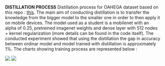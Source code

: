 **DISTILLATION PROCESS**
Distillation process for OAHEGA dataset based on this repo : <a href=https://github.com/johnkorn/distillation>this</a>.
The main aim of conducting distillation is to transfer the knowledge from the bigger model to the smaller one in order to then apply it on mobile devices. The model used as a student is a mobilenet with an alpha of 0.25, pretreined imagenet weights and dense layer with 512 nodes + kernel regularization (more details can be found in the code itself). The conducted experiment showed that using the distillation the gap in accuracy between ordinar model and model trained with distillation is approximately 1%. The charts showing training process are represented below :

<IMG src='logs_with_jupyter/comparision_distill_acc.png'>
  


<IMG src='logs_with_jupyter/comparision_distill_loss.png'>
